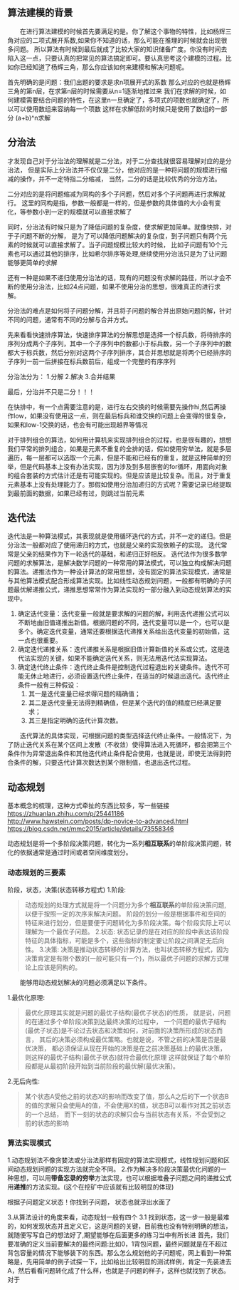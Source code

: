 ## 算法建模的背景

&emsp;&emsp;在进行算法建模的时候首先要满足的是。你了解这个事物的特性，比如杨辉三角对应的二项式展开系数,如果你不知道的话，那么可能在推理的时候就会出现很多问题。
所以算法有时候到最后就成了比较大家的知识储备广度。你没有时间去陷入这一点，只要认真的把常见的算法搞定即可。要认真思考这个建模的过程。比如你已经知道了杨辉三角，那么你应该如何来建模和解决问题呢。

首先明确的是问题：我们出题的要求是求n项展开式的系数
那么对应的也就是杨辉三角的第n层，在求第n层的时候需要从n=1逐渐地推过来
我们在求解的时候，如何建模需要结合问题的特性，在这里n一旦确定了，多项式的项数也就确定了，所以可以使用数组来容纳每一个项数
这样在求解低阶的时候只是使用了数组的一部分
(a+b)^n求解


## 分治法
才发现自己对于分治法的理解就是二分法，对于二分查找就很容易理解对应的是分治法，
但是实际上分治法并不仅仅是二分，他对应的是一种将问题的规模进行缩减的操作，并不一定特指二分缩减，
当然，二分的话是比较优秀的分治方法。

二分对应的是将问题缩减为同构的多个子问题，然后对多个子问题再进行求解就行。
这里的同构是指，参数一般都是一样的，但是参数的具体值的大小会有变化，等参数小到一定的规模就可以直接求解了

同时，分治法有时候只是为了降低问题的复杂度，使求解更加简单。就像快排，对于子问题不断的分解，
是为了可以降低问题解决的复杂度，到子问题只有两个元素的时候就可以直接求解了。当子问题规模比较大的时候，
比如子问题有10个元素也可以通过其他的排序，比如希尔排序等处理,继续使用分治法只是为了让问题能够更简单的求解

还有一种是如果不递归使用分治法的话，现有的问题没有求解的路径，所以才会不断的使用分治法，比如24点问题，如果不使用分治的思想，很难真正的进行求解。

分治法的难点是如何将子问题分解，并且将子问题的解合并出原始问题的解，针对不同的问题，通常有不同的分解与合并方式。

先来看看快速排序算法，快速排序算法的分解思想是选择一个标兵数，将待排序的序列分成两个子序列，其中一个子序列中的数都小于标兵数，另一个子序列中的数都大于标兵数，然后分别对这两个子序列排序，其合并思想就是将两个已经排序的子序列一前一后拼接在标兵数前后，组成一个完整的有序序列


分治法分为：
1.分解
2.解决
3.合并结果

最后，分治并不只是二分！！！

在快排中，有一个点需要注意的是，进行左右交换的时候需要先操作hi,然后再操作low，如果没有使用这一点，则在最后标兵和谁交换的问题上会变得的很复杂，如果和low-1交换的话，也会有可能出现越界等情况

对于排列组合的算法，如何用计算机来实现排列组合的过程，也是很有趣的，想想我们平常的排列组合，如果是元素不重复的全排的话，假如使用穷举法，就是多层遍历，每一层都可以选取一个元素，但是不能和已经有的重复，就是这种简单的穷举，但是代码基本上没有办法实现，因为涉及到多层嵌套的for循环，用面向对象的组合套装的方式估计还是有可能实现的。但是应该是比较复杂。而且，对于重复元素基本上没有处理能力了。那假如使用分治加递归的方式呢？需要记录已经提取到最前面的数据，如果已经有过，则跳过当前元素


## 迭代法
迭代法是一种算法模式，其表现就是使用循环迭代的方式，并不一定的递归。但是分治法一般都对应了使用递归的方式，也就是父亲的实现依赖子的实现。
迭代常常是父亲的结果作为下一轮迭代的基础，和递归正好相反。
迭代法作为很多数学问题的求解算法，是解决数学问题的一种常用的算法模式，可以独立构成解决问题的算法。递推法作为一种设计算法的常用思想，没有固定的算法实现模式，通常是与其他算法模式配合形成算法实现。比如线性动态规划问题，一般都有明确的子问题最优解递推公式，递推思想常常作为算法实现的一部分融入到动态规划算法的实现中。


1. 确定迭代变量：迭代变量一般就是要求解的问题的解，利用迭代递推公式可以不断地由旧值递推出新值。根据问题的不同，迭代变量可以是一个，也可以是多个。确定迭代变量，通常还要根据迭代递推关系给出迭代变量的初始值，这一点也很重要。
2. 确定迭代递推关系：迭代递推关系是根据旧值计算新值的关系或公式，这是迭代法实现的关键，如果不能确定迭代关系，则无法用迭代法实现算法。
3. 确定迭代终止条件：迭代终止条件是控制迭代过程退出的关键条件。迭代不可能无休止地进行，必须设置迭代终止条件，在适当的时候退出迭代。迭代终止条件一般有三种假设：
    1. 其一是迭代变量已经求得问题的精确值；
    2. 其二是迭代变量无法得到精确值，但是某个迭代的值的精度已经满足要求；
    3. 其三是指定明确的迭代计算次数。

&emsp;&emsp;迭代算法的具体实现，可根据问题的类型选择迭代终止条件。一般情况下，为了防止迭代关系在某个区间上发散（不收敛）使得算法进入死循环，都会把第三个条件作为异常退出条件和其他迭代终止条件配合使用，也就是说，即使无法得到符合条件的解，只要迭代计算次数达到某个限制值，也退出迭代过程。





## 动态规划
基本概念的梳理，这种方式牵扯的东西比较多，写一些链接
https://zhuanlan.zhihu.com/p/25441186
http://www.hawstein.com/posts/dp-novice-to-advanced.html
https://blog.csdn.net/mmc2015/article/details/73558346

动态规划是将一个多阶段决策问题，转化为一系列**相互联系**的单阶段决策问题，转化的依据通常是通过时间或者空间维度划分。
### 动态规划的三要素
阶段，状态，决策(状态转移方程式)
1.阶段:
>动态规划的处理方式就是将一个问题分为多个**相互联系**的单阶段决策问题,以便于按照一定的次序来解决问题。
阶段的划分一般是根据事件和空间的特征来进行划分，但是要便于问题转化为多阶段决策。每个阶段实际上可以理解为一个最优子问题。
2.状态:
>状态记录的是在对应的阶段中表达该阶段特征的具体指标，可能是多个，这些指标的制定要让阶段之间满足无后向性。
3.决策:
>决策是推动状态转移的计算方法，也叫状态转移方程式，因为决策肯定是有限个数的(一般可能只有一个)，所以最优子问题的求解方式理论上应该是同构的。


&emsp;&emsp;能够用动态规划解决的问题必须满足以下条件。

1.最优化原理:
>最优化原理其实就是问题的最优子结构(最优子状态)的性质，
就是说，问题的在通过多个单阶段决策到达最终决策的过程中，
一个问题的最优子结构(最优子状态)是不论过去状态和决策如何，对前面的决策所形成的状态而言，
其后的决策必须构成最优策略。也就是说，不管之前的决策是否是最优决策，
都必须保证从现在开始的决策是在之前决策基础上的最优决策，则这样的最优子结构(最优子状态)就符合最优化原理
这样就保证了每个单阶段都是从最初阶段开始到当前阶段的最优解(最优决策)。

2.无后向性:
>某个状态A受他之前的状态X的影响而改变了值，那么A之后的下一个状态B的值的求解只会使用A的值，不会使用X的值，状态B可以看作对其之前状态的一个总结，
而下一刻的状态的求解只会与当前状态有关系，不会受到之前的状态的影响

### 算法实现模式
1.动态规划法不像贪婪法或分治法那样有固定的算法实现模式，线性规划问题和区间动态规划问题的实现方法就完全不同。
2.作为解决多阶段决策最优化问题的一种思想，可以用**带备忘录的穷举**方法实现，也可以根据堆叠子问题之间的递推公式用**递推**的方法实现。(这个在挖矿中应该就有比较明显的体现)

根据子问题定义状态！你找到子问题， 状态也就浮出水面了

3.从算法设计的角度来看，动态规划一般有四个
3.1 找到状态，这一步一般是最难的，如何发现状态并且定义它，这是问题的关键，目前我也没有特别明确的想法，就随便写写自己的想法好了,期望能够在后面更多的练习当中有所长进
首先，我们要准确的定义当前要解决的最终问题:比如0，1背包问题，最终问题就是在不超过背包容量的情况下能够装下的东西。那么怎么规划他的子问题呢，网上看到一种策略是，先用简单的例子试探一下，比如给出比较明显的测试样例，肯定一先装进去A，然后看看问题转化成了什么样，也就是子问题的样子，这样也就找到了状态。对于
 
 

